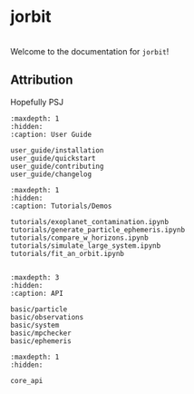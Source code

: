 jorbit
=============
<!-- 
<div align="center"> <img src="./_static/media/videos/_static/480p15/Banner_ManimCE_v0.17.3.gif" width="100%"> </div> -->


<br>Welcome to the documentation for `jorbit`!


## Attribution

Hopefully PSJ

```{toctree}
:maxdepth: 1
:hidden:
:caption: User Guide

user_guide/installation
user_guide/quickstart
user_guide/contributing
user_guide/changelog
```

```{toctree}
:maxdepth: 1
:hidden:
:caption: Tutorials/Demos

tutorials/exoplanet_contamination.ipynb
tutorials/generate_particle_ephemeris.ipynb
tutorials/compare_w_horizons.ipynb
tutorials/simulate_large_system.ipynb
tutorials/fit_an_orbit.ipynb


```


```{toctree}
:maxdepth: 3
:hidden:
:caption: API

basic/particle
basic/observations
basic/system
basic/mpchecker
basic/ephemeris

```

```{toctree}
:maxdepth: 1
:hidden:

core_api
```